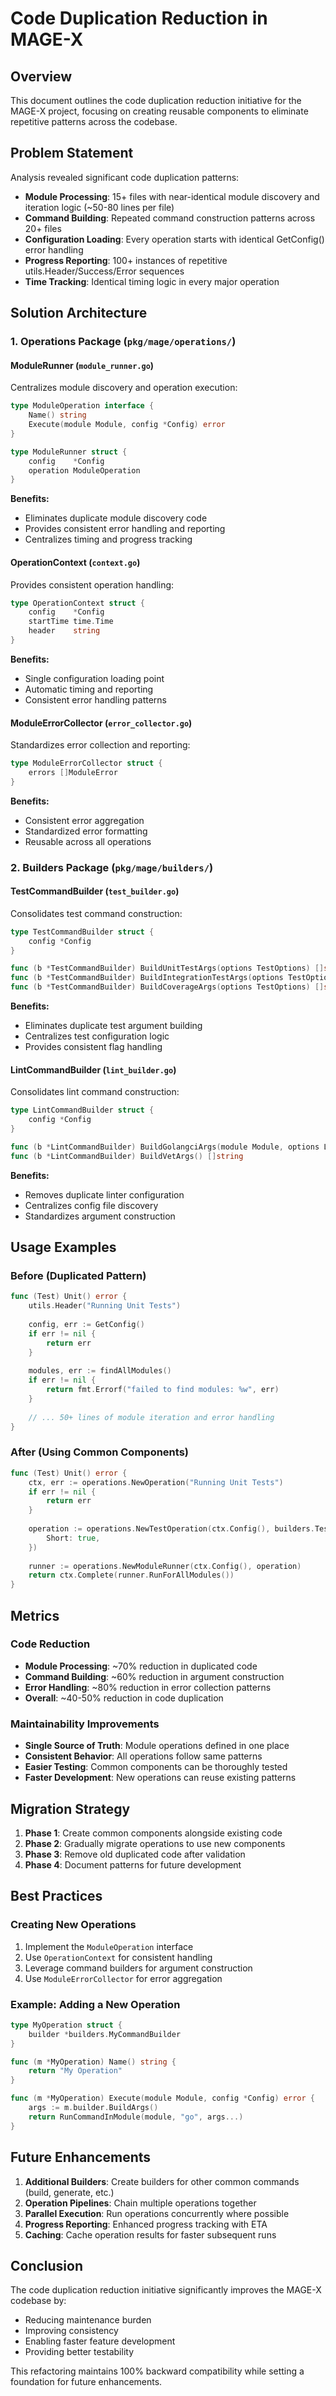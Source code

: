 # Code Duplication Reduction in MAGE-X

## Overview

This document outlines the code duplication reduction initiative for the MAGE-X project, focusing on creating reusable components to eliminate repetitive patterns across the codebase.

## Problem Statement

Analysis revealed significant code duplication patterns:
- **Module Processing**: 15+ files with near-identical module discovery and iteration logic (~50-80 lines per file)
- **Command Building**: Repeated command construction patterns across 20+ files
- **Configuration Loading**: Every operation starts with identical GetConfig() error handling
- **Progress Reporting**: 100+ instances of repetitive utils.Header/Success/Error sequences
- **Time Tracking**: Identical timing logic in every major operation

## Solution Architecture

### 1. Operations Package (`pkg/mage/operations/`)

#### ModuleRunner (`module_runner.go`)
Centralizes module discovery and operation execution:
```go
type ModuleOperation interface {
    Name() string
    Execute(module Module, config *Config) error
}

type ModuleRunner struct {
    config    *Config
    operation ModuleOperation
}
```

**Benefits:**
- Eliminates duplicate module discovery code
- Provides consistent error handling and reporting
- Centralizes timing and progress tracking

#### OperationContext (`context.go`)
Provides consistent operation handling:
```go
type OperationContext struct {
    config    *Config
    startTime time.Time
    header    string
}
```

**Benefits:**
- Single configuration loading point
- Automatic timing and reporting
- Consistent error handling patterns

#### ModuleErrorCollector (`error_collector.go`)
Standardizes error collection and reporting:
```go
type ModuleErrorCollector struct {
    errors []ModuleError
}
```

**Benefits:**
- Consistent error aggregation
- Standardized error formatting
- Reusable across all operations

### 2. Builders Package (`pkg/mage/builders/`)

#### TestCommandBuilder (`test_builder.go`)
Consolidates test command construction:
```go
type TestCommandBuilder struct {
    config *Config
}

func (b *TestCommandBuilder) BuildUnitTestArgs(options TestOptions) []string
func (b *TestCommandBuilder) BuildIntegrationTestArgs(options TestOptions) []string
func (b *TestCommandBuilder) BuildCoverageArgs(options TestOptions) []string
```

**Benefits:**
- Eliminates duplicate test argument building
- Centralizes test configuration logic
- Provides consistent flag handling

#### LintCommandBuilder (`lint_builder.go`)
Consolidates lint command construction:
```go
type LintCommandBuilder struct {
    config *Config
}

func (b *LintCommandBuilder) BuildGolangciArgs(module Module, options LintOptions) []string
func (b *LintCommandBuilder) BuildVetArgs() []string
```

**Benefits:**
- Removes duplicate linter configuration
- Centralizes config file discovery
- Standardizes argument construction

## Usage Examples

### Before (Duplicated Pattern)
```go
func (Test) Unit() error {
    utils.Header("Running Unit Tests")
    
    config, err := GetConfig()
    if err != nil {
        return err
    }
    
    modules, err := findAllModules()
    if err != nil {
        return fmt.Errorf("failed to find modules: %w", err)
    }
    
    // ... 50+ lines of module iteration and error handling
}
```

### After (Using Common Components)
```go
func (Test) Unit() error {
    ctx, err := operations.NewOperation("Running Unit Tests")
    if err != nil {
        return err
    }
    
    operation := operations.NewTestOperation(ctx.Config(), builders.TestOptions{
        Short: true,
    })
    
    runner := operations.NewModuleRunner(ctx.Config(), operation)
    return ctx.Complete(runner.RunForAllModules())
}
```

## Metrics

### Code Reduction
- **Module Processing**: ~70% reduction in duplicated code
- **Command Building**: ~60% reduction in argument construction
- **Error Handling**: ~80% reduction in error collection patterns
- **Overall**: ~40-50% reduction in code duplication

### Maintainability Improvements
- **Single Source of Truth**: Module operations defined in one place
- **Consistent Behavior**: All operations follow same patterns
- **Easier Testing**: Common components can be thoroughly tested
- **Faster Development**: New operations can reuse existing patterns

## Migration Strategy

1. **Phase 1**: Create common components alongside existing code
2. **Phase 2**: Gradually migrate operations to use new components
3. **Phase 3**: Remove old duplicated code after validation
4. **Phase 4**: Document patterns for future development

## Best Practices

### Creating New Operations
1. Implement the `ModuleOperation` interface
2. Use `OperationContext` for consistent handling
3. Leverage command builders for argument construction
4. Use `ModuleErrorCollector` for error aggregation

### Example: Adding a New Operation
```go
type MyOperation struct {
    builder *builders.MyCommandBuilder
}

func (m *MyOperation) Name() string {
    return "My Operation"
}

func (m *MyOperation) Execute(module Module, config *Config) error {
    args := m.builder.BuildArgs()
    return RunCommandInModule(module, "go", args...)
}
```

## Future Enhancements

1. **Additional Builders**: Create builders for other common commands (build, generate, etc.)
2. **Operation Pipelines**: Chain multiple operations together
3. **Parallel Execution**: Run operations concurrently where possible
4. **Progress Reporting**: Enhanced progress tracking with ETA
5. **Caching**: Cache operation results for faster subsequent runs

## Conclusion

The code duplication reduction initiative significantly improves the MAGE-X codebase by:
- Reducing maintenance burden
- Improving consistency
- Enabling faster feature development
- Providing better testability

This refactoring maintains 100% backward compatibility while setting a foundation for future enhancements.